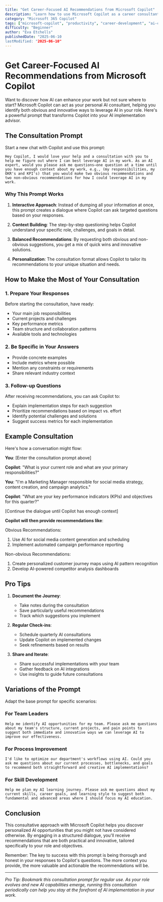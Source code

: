 ```yaml
---
title: "Get Career-Focused AI Recommendations from Microsoft Copilot"
description: "Learn how to use Microsoft Copilot as a career consultant to discover personalized AI implementation opportunities"
category: "Microsoft 365 Copilot"
tags: ["microsoft-copilot", "productivity", "career-development", "ai-consultation"]
difficulty: "Beginner"
author: "Eva Etchells"
publishedDate: "2025-06-10
lastModified: "2025-06-10"
---
```


# Get Career-Focused AI Recommendations from Microsoft Copilot

Want to discover how AI can enhance your work but not sure where to start? Microsoft Copilot can act as your personal AI consultant, helping you identify both obvious and innovative ways to leverage AI in your role. Here's a powerful prompt that transforms Copilot into your AI implementation advisor.

## The Consultation Prompt

Start a new chat with Copilot and use this prompt:

```
Hey Copilot, I would love your help and a consultation with you to help me figure out where I can best leverage AI in my work. As an AI expert, would you please ask me questions—one question at a time until you have enough context about my work, e.g., (my responsibilities, my OKR's and KPI's) that you would make two obvious recommendations and two non-obvious recommendations for how I could leverage AI in my work.
```

### Why This Prompt Works

1. **Interactive Approach**: Instead of dumping all your information at once, this prompt creates a dialogue where Copilot can ask targeted questions based on your responses.

2. **Context Building**: The step-by-step questioning helps Copilot understand your specific role, challenges, and goals in detail.

3. **Balanced Recommendations**: By requesting both obvious and non-obvious suggestions, you get a mix of quick wins and innovative solutions.

4. **Personalization**: The consultation format allows Copilot to tailor its recommendations to your unique situation and needs.

## How to Make the Most of Your Consultation

### 1. Prepare Your Responses

Before starting the consultation, have ready:
- Your main job responsibilities
- Current projects and challenges
- Key performance metrics
- Team structure and collaboration patterns
- Available tools and technologies

### 2. Be Specific in Your Answers

- Provide concrete examples
- Include metrics where possible
- Mention any constraints or requirements
- Share relevant industry context

### 3. Follow-up Questions

After receiving recommendations, you can ask Copilot to:
- Explain implementation steps for each suggestion
- Prioritize recommendations based on impact vs. effort
- Identify potential challenges and solutions
- Suggest success metrics for each implementation

## Example Consultation

Here's how a conversation might flow:

**You**: [Enter the consultation prompt above]

**Copilot**: "What is your current role and what are your primary responsibilities?"

**You**: "I'm a Marketing Manager responsible for social media strategy, content creation, and campaign analytics."

**Copilot**: "What are your key performance indicators (KPIs) and objectives for this quarter?"

[Continue the dialogue until Copilot has enough context]

**Copilot will then provide recommendations like**:

Obvious Recommendations:
1. Use AI for social media content generation and scheduling
2. Implement automated campaign performance reporting

Non-obvious Recommendations:
1. Create personalized customer journey maps using AI pattern recognition
2. Develop AI-powered competitor analysis dashboards

## Pro Tips

1. **Document the Journey**:
   - Take notes during the consultation
   - Save particularly useful recommendations
   - Track which suggestions you implement

2. **Regular Check-ins**:
   - Schedule quarterly AI consultations
   - Update Copilot on implemented changes
   - Seek refinements based on results

3. **Share and Iterate**:
   - Share successful implementations with your team
   - Gather feedback on AI integrations
   - Use insights to guide future consultations

## Variations of the Prompt

Adapt the base prompt for specific scenarios:

### For Team Leaders
```
Help me identify AI opportunities for my team. Please ask me questions about my team's structure, current projects, and pain points to suggest both immediate and innovative ways we can leverage AI to improve our effectiveness.
```

### For Process Improvement
```
I'd like to optimize our department's workflows using AI. Could you ask me questions about our current processes, bottlenecks, and goals to recommend both straightforward and creative AI implementations?
```

### For Skill Development
```
Help me plan my AI learning journey. Please ask me questions about my current skills, career goals, and learning style to suggest both fundamental and advanced areas where I should focus my AI education.
```

## Conclusion

This consultative approach with Microsoft Copilot helps you discover personalized AI opportunities that you might not have considered otherwise. By engaging in a structured dialogue, you'll receive recommendations that are both practical and innovative, tailored specifically to your role and objectives.

Remember: The key to success with this prompt is being thorough and honest in your responses to Copilot's questions. The more context you provide, the more valuable and actionable the recommendations will be.

---

*Pro Tip: Bookmark this consultation prompt for regular use. As your role evolves and new AI capabilities emerge, running this consultation periodically can help you stay at the forefront of AI implementation in your work.*
